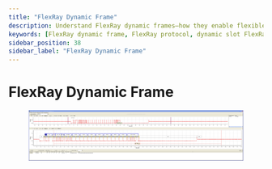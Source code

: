 ```yaml
---
title: "FlexRay Dynamic Frame"
description: Understand FlexRay dynamic frames—how they enable flexible, event-based communication in time-triggered networks, and their role in efficient bandwidth use.
keywords: [FlexRay dynamic frame, FlexRay protocol, dynamic slot FlexRay, event-based FlexRay communication, FlexRay frame timing, FlexRay automotive network]
sidebar_position: 38
sidebar_label: "FlexRay Dynamic Frame"
---
```


# FlexRay Dynamic Frame

<div class="text--center">

<figure>

![image-60](../assets/image-60.png "image-60")
<figcaption></figcaption>
</figure>
</div>